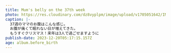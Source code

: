 ```yaml
---
title: Mum's belly on the 37th week
photo: https://res.cloudinary.com/dz8vyplpm/image/upload/v1705051642/IMG_8117_yrsrzx.jpg
caption: |-
  37週のママのお腹はこんな感じ。
  お腹が痛くて眠れない日が増えてきた。
  もうすぐクリスマス！来年は3人で過ごせますように
publish-date: 2023-12-20T05:17:15.157Z
age: album.before_birth
---
```

